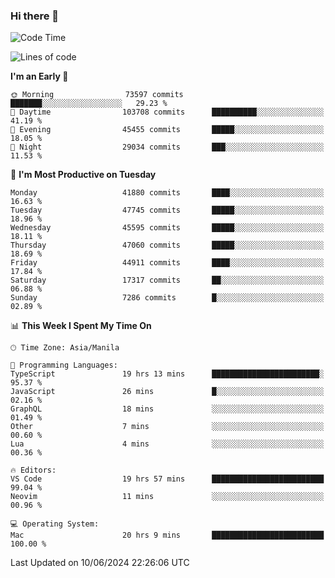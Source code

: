 ### Hi there 👋

<!--START_SECTION:waka-->
![Code Time](http://img.shields.io/badge/Code%20Time-5%2C232%20hrs%2012%20mins-blue)

![Lines of code](https://img.shields.io/badge/From%20Hello%20World%20I%27ve%20Written-114.2%20million%20lines%20of%20code-blue)

**I'm an Early 🐤** 

```text
🌞 Morning                73597 commits       ███████░░░░░░░░░░░░░░░░░░   29.23 % 
🌆 Daytime                103708 commits      ██████████░░░░░░░░░░░░░░░   41.19 % 
🌃 Evening                45455 commits       █████░░░░░░░░░░░░░░░░░░░░   18.05 % 
🌙 Night                  29034 commits       ███░░░░░░░░░░░░░░░░░░░░░░   11.53 % 
```
📅 **I'm Most Productive on Tuesday** 

```text
Monday                   41880 commits       ████░░░░░░░░░░░░░░░░░░░░░   16.63 % 
Tuesday                  47745 commits       █████░░░░░░░░░░░░░░░░░░░░   18.96 % 
Wednesday                45595 commits       █████░░░░░░░░░░░░░░░░░░░░   18.11 % 
Thursday                 47060 commits       █████░░░░░░░░░░░░░░░░░░░░   18.69 % 
Friday                   44911 commits       ████░░░░░░░░░░░░░░░░░░░░░   17.84 % 
Saturday                 17317 commits       ██░░░░░░░░░░░░░░░░░░░░░░░   06.88 % 
Sunday                   7286 commits        █░░░░░░░░░░░░░░░░░░░░░░░░   02.89 % 
```


📊 **This Week I Spent My Time On** 

```text
🕑︎ Time Zone: Asia/Manila

💬 Programming Languages: 
TypeScript               19 hrs 13 mins      ████████████████████████░   95.37 % 
JavaScript               26 mins             █░░░░░░░░░░░░░░░░░░░░░░░░   02.16 % 
GraphQL                  18 mins             ░░░░░░░░░░░░░░░░░░░░░░░░░   01.49 % 
Other                    7 mins              ░░░░░░░░░░░░░░░░░░░░░░░░░   00.60 % 
Lua                      4 mins              ░░░░░░░░░░░░░░░░░░░░░░░░░   00.36 % 

🔥 Editors: 
VS Code                  19 hrs 57 mins      █████████████████████████   99.04 % 
Neovim                   11 mins             ░░░░░░░░░░░░░░░░░░░░░░░░░   00.96 % 

💻 Operating System: 
Mac                      20 hrs 9 mins       █████████████████████████   100.00 % 
```


 Last Updated on 10/06/2024 22:26:06 UTC
<!--END_SECTION:waka-->


<!--
**rad182/rad182** is a ✨ _special_ ✨ repository because its `README.md` (this file) appears on your GitHub profile.

Here are some ideas to get you started:

- 🔭 I’m currently working on ...
- 🌱 I’m currently learning ...
- 👯 I’m looking to collaborate on ...
- 🤔 I’m looking for help with ...
- 💬 Ask me about ...
- 📫 How to reach me: ...
- 😄 Pronouns: ...
- ⚡ Fun fact: ...
-->
